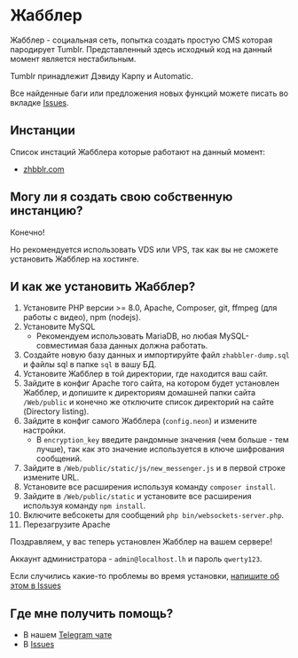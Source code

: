 # Жабблер
Жабблер - социальная сеть, попытка создать простую CMS которая пародирует Tumblr. Представленный здесь исходный код на данный момент является нестабильным.

Tumblr принадлежит Дэвиду Карпу и Automatic.

Все найденные баги или предложения новых функций можете писать во вкладке [Issues](https://github.com/zhabbler/zhabbler/issues).

## Инстанции
Список инстаций Жабблера которые работают на данный момент:
* [zhbblr.com](https://zhbblr.com)

## Могу ли я создать свою собственную инстанцию?
Конечно!

Но рекомендуется использовать VDS или VPS, так как вы не сможете установить Жабблер на хостинге.

## И как же установить Жабблер?
1. Установите PHP версии >= 8.0, Apache, Composer, git, ffmpeg (для работы с видео), npm (nodejs).
2. Установите MySQL
   * Рекомендуем использовать MariaDB, но любая MySQL-совместимая база данных должна работать.
3. Создайте новую базу данных и импортируйте файл `zhabbler-dump.sql` и файлы sql в папке `sql` в вашу БД.
4. Установите Жабблер в той директории, где находится ваш сайт.
5. Зайдите в конфиг Apache того сайта, на котором будет установлен Жабблер, и допишите к директориям домашней папки сайта `/Web/public` и конечно же отключите список директорий на сайте (Directory listing).
6. Зайдите в конфиг самого Жабблера (`config.neon`) и измените настройки.
   * В `encryption_key` введите рандомные значения (чем больше - тем лучше), так как это значение используется в ключе шифрования сообщений.
7. Зайдите в `/Web/public/static/js/new_messenger.js` и в первой строке измените URL.
8. Установите все расширения используя команду `composer install`.
10. Зайдите в `/Web/public/static` и установите все расширения используя команду `npm install`.
11. Включите вебсокеты для сообщений `php bin/websockets-server.php`.
12. Перезагрузите Apache

Поздравляем, у вас теперь установлен Жабблер на вашем сервере!

Аккаунт администратора - `admin@localhost.lh` и пароль `qwerty123`.

Если случились какие-то проблемы во время установки, [напишите об этом в Issues](https://github.com/zhabbler/zhabbler/issues)

## Где мне получить помощь?
* В нашем [Telegram чате](https://t.me/ZhabblerChat)
* В [Issues](https://github.com/zhabbler/zhabbler/issues)
